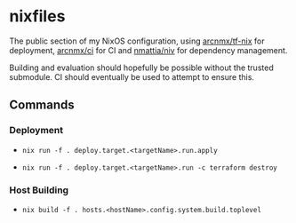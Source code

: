 # nixfiles

The public section of my NixOS configuration, using [arcnmx/tf-nix](https://github.com/arcnmx/tf-nix) for deployment, [arcnmx/ci](https://github.com/arcnmx/ci) for CI and [nmattia/niv](https://github.com/nmattia/niv) for dependency management.

Building and evaluation should hopefully be possible without the trusted submodule. CI should eventually be used to attempt to ensure this.

## Commands

### Deployment

* `nix run -f . deploy.target.<targetName>.run.apply`

* `nix run -f . deploy.target.<targetName>.run -c terraform destroy`

### Host Building

* `nix build -f . hosts.<hostName>.config.system.build.toplevel`

